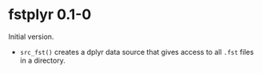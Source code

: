 # fstplyr 0.1-0

Initial version.

- `src_fst()` creates a dplyr data source that gives access to all `.fst` files in a directory.
